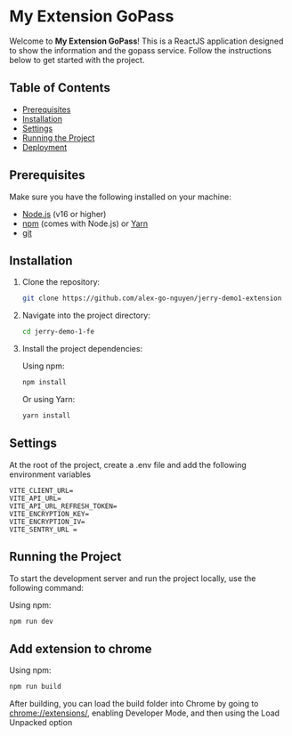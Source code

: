 # My Extension GoPass

Welcome to **My Extension GoPass**! This is a ReactJS application designed to show the information and the gopass service. Follow the instructions below to get started with the project.

## Table of Contents

- [Prerequisites](#prerequisites)
- [Installation](#installation)
- [Settings](#settings)
- [Running the Project](#running-the-project)
- [Deployment](#deployment)

## Prerequisites

Make sure you have the following installed on your machine:

- [Node.js](https://nodejs.org/) (v16 or higher)
- [npm](https://www.npmjs.com/) (comes with Node.js) or [Yarn](https://classic.yarnpkg.com/)
- [git](https://git-scm.com/)

## Installation

1. Clone the repository:

    ```bash
    git clone https://github.com/alex-go-nguyen/jerry-demo1-extension
    ```

2. Navigate into the project directory:

    ```bash
    cd jerry-demo-1-fe
    ```

3. Install the project dependencies:

    Using npm:

    ```bash
    npm install
    ```

    Or using Yarn:

    ```bash
    yarn install
    ```

## Settings

At the root of the project, create a .env file and add the following environment variables
```
VITE_CLIENT_URL=
VITE_API_URL=
VITE_API_URL_REFRESH_TOKEN=
VITE_ENCRYPTION_KEY=
VITE_ENCRYPTION_IV=
VITE_SENTRY_URL =

```

## Running the Project

To start the development server and run the project locally, use the following command:

Using npm:

```bash
npm run dev
```

## Add extension to chrome

Using npm:

```bash
npm run build
```

After building, you can load the build folder into Chrome by going to [chrome://extensions/](chrome://extensions), enabling Developer Mode, and then using the Load Unpacked option